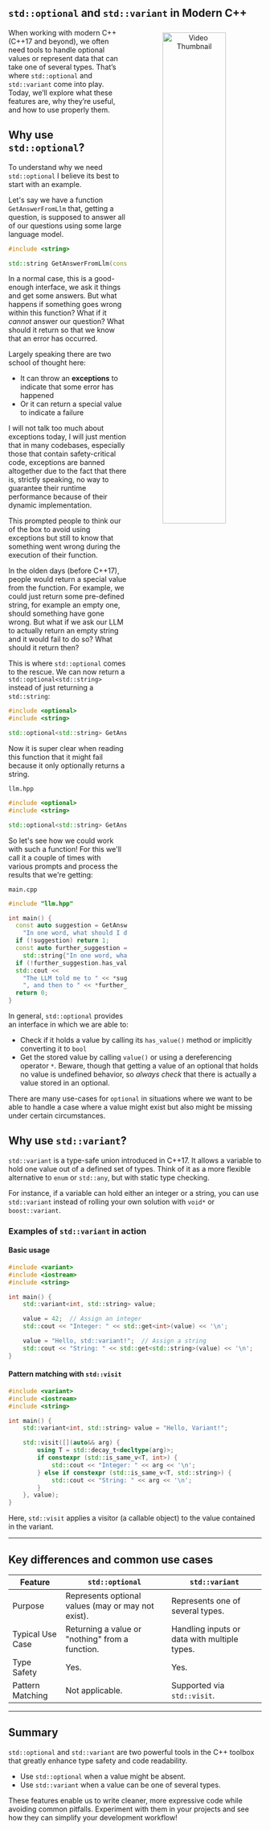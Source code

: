 
**`std::optional` and `std::variant` in Modern C++**
--

<p align="center">
  <a href="https://youtu.be/dummy_link"><img src="https://img.youtube.com/vi/dummy_link/maxresdefault.jpg" alt="Video Thumbnail" align="right" width=50% style="margin: 0.5rem"></a>
</p>

When working with modern C++ (C++17 and beyond), we often need tools to handle optional values or represent data that can take one of several types. That’s where `std::optional` and `std::variant` come into play. Today, we’ll explore what these features are, why they’re useful, and how to use properly them.

<!-- Intro -->

## Why use `std::optional`?
To understand why we need `std::optional` I believe its best to start with an example.

Let's say we have a function `GetAnswerFromLlm` that, getting a question, is supposed to answer all of our questions using some large language model.
```cpp
#include <string>

std::string GetAnswerFromLlm(const std::string& question);
```

In a normal case, this is a good-enough interface, we ask it things and get some answers. But what happens if something goes wrong within this function? What if it _cannot_ answer our question? What should it return so that we know that an error has occurred.

Largely speaking there are two school of thought here:
- It can throw an **exceptions** to indicate that some error has happened
- Or it can return a special value to indicate a failure

I will not talk too much about exceptions today, I will just mention that in many codebases, especially those that contain safety-critical code, exceptions are banned altogether due to the fact that there is, strictly speaking, no way to guarantee their runtime performance because of their dynamic implementation.

This prompted people to think our of the box to avoid using exceptions but still to know that something went wrong during the execution of their function.

In the olden days (before C++17), people would return a special value from the function. For example, we could just return some pre-defined string, for example an empty one, should something have gone wrong. But what if we ask our LLM to actually return an empty string and it would fail to do so? What should it return then?

This is where `std::optional` comes to the rescue. We can now return a `std::optional<std::string>` instead of just returning a `std::string`:
```cpp
#include <optional>
#include <string>

std::optional<std::string> GetAnswerFromLlm(const std::string& question);
```
Now it is super clear when reading this function that it might fail because it only optionally returns a string.

`llm.hpp`
```cpp
#include <optional>
#include <string>

std::optional<std::string> GetAnswerFromLlm(const std::string& question);
```

So let's see how we could work with such a function! For this we'll call it a couple of times with various prompts and process the results that we're getting:

`main.cpp`
```cpp
#include "llm.hpp"

int main() {
  const auto suggestion = GetAnswerFromLlm(
    "In one word, what should I do with my life?");
  if (!suggestion) return 1;
  const auto further_suggestion = GetAnswerFromLlm(
    std::string{"In one word, what should I do after doing this: "} + suggestion.value());
  if (!further_suggestion.has_value()) return 1;
  std::cout <<
    "The LLM told me to " << *suggestion <<
    ", and then to " << *further_suggestion << std::endl;
  return 0;
}
```
In general, `std::optional` provides an interface in which we are able to:
- Check if it holds a value by calling its `has_value()` method or implicitly converting it to `bool`
- Get the stored value by calling `value()` or using a dereferencing operator `*`. Beware, though that getting a value of an optional that holds no value is undefined behavior, so _always check_ that there is actually a value stored in an optional.

There are many use-cases for `optional` in situations where we want to be able to handle a case where a value might exist but also might be missing under certain circumstances.

<!-- TODO: talk about how it is implemented through variant and maybe std expected, also get_value_or -->

## Why use `std::variant`?

`std::variant` is a type-safe union introduced in C++17. It allows a variable to hold one value out of a defined set of types. Think of it as a more flexible alternative to `enum` or `std::any`, but with static type checking.

For instance, if a variable can hold either an integer or a string, you can use `std::variant` instead of rolling your own solution with `void*` or `boost::variant`.

### Examples of `std::variant` in action

#### Basic usage

````cpp
#include <variant>
#include <iostream>
#include <string>

int main() {
    std::variant<int, std::string> value;

    value = 42;  // Assign an integer
    std::cout << "Integer: " << std::get<int>(value) << '\n';

    value = "Hello, std::variant!";  // Assign a string
    std::cout << "String: " << std::get<std::string>(value) << '\n';
}
````
#### Pattern matching with `std::visit`

````cpp
#include <variant>
#include <iostream>
#include <string>

int main() {
    std::variant<int, std::string> value = "Hello, Variant!";

    std::visit([](auto&& arg) {
        using T = std::decay_t<decltype(arg)>;
        if constexpr (std::is_same_v<T, int>) {
            std::cout << "Integer: " << arg << '\n';
        } else if constexpr (std::is_same_v<T, std::string>) {
            std::cout << "String: " << arg << '\n';
        }
    }, value);
}
````
Here, `std::visit` applies a visitor (a callable object) to the value contained in the variant.

---

## **Key differences and common use cases**

| Feature           | `std::optional`                                      | `std::variant`                                  |
|--------------------|------------------------------------------------------|------------------------------------------------|
| Purpose           | Represents optional values (may or may not exist).   | Represents one of several types.              |
| Typical Use Case  | Returning a value or "nothing" from a function.       | Handling inputs or data with multiple types.  |
| Type Safety       | Yes.                                                  | Yes.                                           |
| Pattern Matching  | Not applicable.                                       | Supported via `std::visit`.                   |

---

## **Summary**

`std::optional` and `std::variant` are two powerful tools in the C++ toolbox that greatly enhance type safety and code readability.

- Use `std::optional` when a value might be absent.
- Use `std::variant` when a value can be one of several types.

These features enable us to write cleaner, more expressive code while avoiding common pitfalls. Experiment with them in your projects and see how they can simplify your development workflow!
